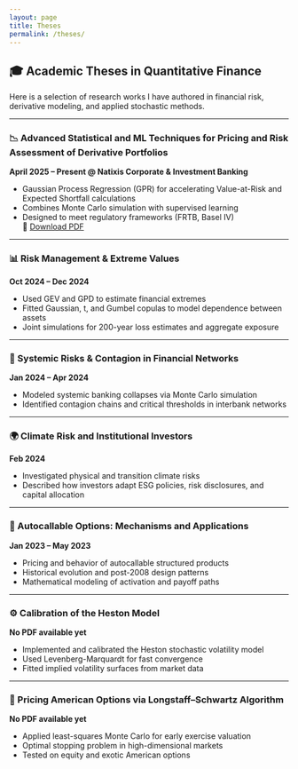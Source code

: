 ```yaml
---
layout: page
title: Theses
permalink: /theses/
---
```


## 🎓 Academic Theses in Quantitative Finance

Here is a selection of research works I have authored in financial risk, derivative modeling, and applied stochastic methods.

---

### 📉 Advanced Statistical and ML Techniques for Pricing and Risk Assessment of Derivative Portfolios  
**April 2025 – Present @ Natixis Corporate & Investment Banking**  
- Gaussian Process Regression (GPR) for accelerating Value-at-Risk and Expected Shortfall calculations  
- Combines Monte Carlo simulation with supervised learning  
- Designed to meet regulatory frameworks (FRTB, Basel IV)  
📄 [Download PDF](https://sebbhg.github.io/files/gpr_derivatives_risk.pdf)

---

### 📊 Risk Management & Extreme Values  
**Oct 2024 – Dec 2024**  
- Used GEV and GPD to estimate financial extremes  
- Fitted Gaussian, t, and Gumbel copulas to model dependence between assets  
- Joint simulations for 200-year loss estimates and aggregate exposure  

---

### 🧠 Systemic Risks & Contagion in Financial Networks  
**Jan 2024 – Apr 2024**  
- Modeled systemic banking collapses via Monte Carlo simulation  
- Identified contagion chains and critical thresholds in interbank networks  

---

### 🌍 Climate Risk and Institutional Investors  
**Feb 2024**  
- Investigated physical and transition climate risks  
- Described how investors adapt ESG policies, risk disclosures, and capital allocation  

---

### 🧾 Autocallable Options: Mechanisms and Applications  
**Jan 2023 – May 2023**  
- Pricing and behavior of autocallable structured products  
- Historical evolution and post-2008 design patterns  
- Mathematical modeling of activation and payoff paths  

---

### ⚙️ Calibration of the Heston Model  
**No PDF available yet**  
- Implemented and calibrated the Heston stochastic volatility model  
- Used Levenberg-Marquardt for fast convergence  
- Fitted implied volatility surfaces from market data  

---

### 🧮 Pricing American Options via Longstaff–Schwartz Algorithm  
**No PDF available yet**  
- Applied least-squares Monte Carlo for early exercise valuation  
- Optimal stopping problem in high-dimensional markets  
- Tested on equity and exotic American options
